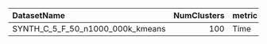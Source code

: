 | DatasetName                      |   NumClusters | metric   | baseline   | compare_suite   |   Single_Time |   Hybrid_Time |   Rel_Time |   Improvement_% |   n_pairs |
|:---------------------------------|--------------:|:---------|:-----------|:----------------|--------------:|--------------:|-----------:|----------------:|----------:|
| SYNTH_C_5_F_50_n1000_000k_kmeans |           100 | Time     | Single     | Hybrid          |       84.4859 |       233.383 |    2.76239 |        -176.239 |         7 |